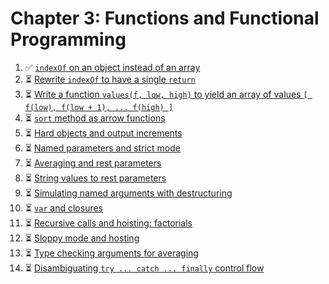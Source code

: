 # Chapter 3: Functions and Functional Programming

1. ✅ [`indexOf` on an object instead of an array](./ch3-q01.md)
1. ⏳ [Rewrite `indexOf` to have a single `return`](./ch3-q02.md)
1. ⏳ [Write a function `values(f, low, high)` to yield an array of values `[ f(low), f(low + 1), ... f(high) ]`](./ch3-q03.md)
1. ⏳ [`sort` method as arrow functions](./ch3-q04.md)
1. ⏳ [Hard objects and output increments](./ch3-q05.md)
1. ⏳ [Named parameters and strict mode](./ch3-q06.md)
1. ⏳ [Averaging and rest parameters](./ch3-q07.md)
1. ⏳ [String values to rest parameters](./ch3-q08.md)
1. ⏳ [Simulating named arguments with destructuring](./ch3-q09.md)
1. ⏳ [`var` and closures](./ch3-q10.md)
1. ⏳ [Recursive calls and hoisting: factorials](./ch3-q11.md)
1. ⏳ [Sloppy mode and hosting](./ch3-q12.md)
1. ⏳ [Type checking arguments for averaging](./ch3-q13.md)
1. ⏳ [Disambiguating `try ... catch ... finally` control flow](./ch3-q14.md)
